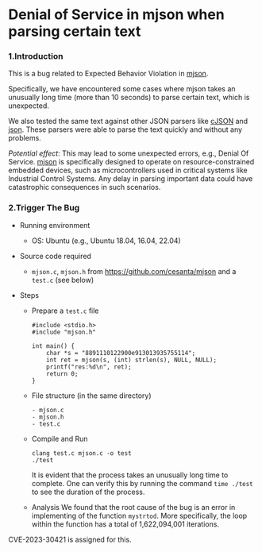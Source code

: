 # Denial of Service in mjson when parsing certain text

### 1.Introduction

This is a bug related to Expected Behavior Violation in [mjson][1].

Specifically, we have encountered some cases where mjson takes an unusually long time (more than 10 seconds) to parse certain text, which is unexpected.

We also tested the same text against other JSON parsers like [cJSON][2] and [json][3]. These parsers were able to parse the text quickly and without any problems.

*Potential effect*: This may lead to some unexpected errors, e.g., Denial Of Service.
[mjson][1] is specifically designed to operate on resource-constrained embedded devices, such as microcontrollers used in critical systems like Industrial Control Systems. Any delay in parsing important data could have catastrophic consequences in such scenarios.


### 2.Trigger The Bug


+ Running environment
	* OS: Ubuntu (e.g., Ubuntu 18.04, 16.04, 22.04)

+ Source code required
	* `mjson.c`, `mjson.h` from https://github.com/cesanta/mjson and a `test.c` (see below)

+ Steps

	+ Prepare a `test.c` file
		```
		#include <stdio.h>  
		#include "mjson.h"

		int main() {
		    char *s = "8891110122900e913013935755114";
		    int ret = mjson(s, (int) strlen(s), NULL, NULL);
		    printf("res:%d\n", ret);
		    return 0;
		}
		```
		
	+ File structure (in the same directory)
		```
		- mjson.c
		- mjson.h
		- test.c
		```
	+ Compile and Run
		```
	 	clang test.c mjson.c -o test
	 	./test
		```
		It is evident that the process takes an unusually long time to complete. One can verify this by running the command `time ./test` to see the duration of the process.
		
	+ Analysis 
		We found that the root cause of the bug is an error in implementing of the function `mystrtod`. More specifically, the loop within the function has a total of 1,622,094,001 iterations.
		

[1]: https://github.com/cesanta/mjson
[2]: https://github.com/DaveGamble/cJSON
[3]: https://github.com/nlohmann/json


CVE-2023-30421 is assigned for this.

